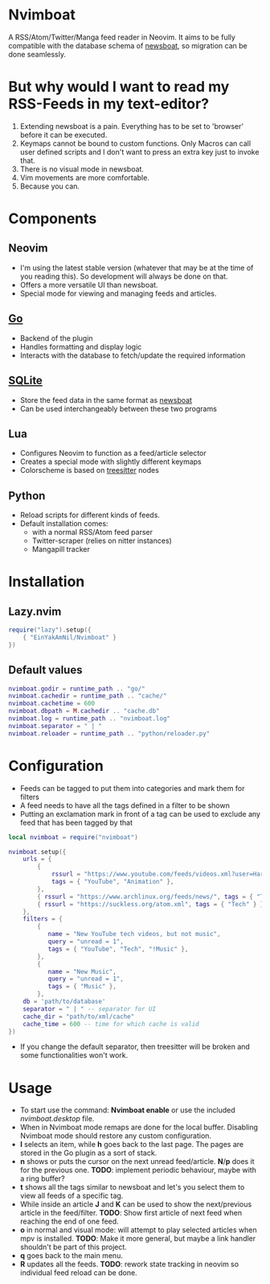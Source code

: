 # Nvimboat

A RSS/Atom/Twitter/Manga feed reader in Neovim.
It aims to be fully compatible with the database schema of [newsboat](https://newsboat.org/), so migration can be done seamlessly.

# But why would I want to read my RSS-Feeds in my text-editor?

1. Extending newsboat is a pain. Everything has to be set to 'browser' before it can be executed.
2. Keymaps cannot be bound to custom functions. Only Macros can call user defined scripts and I don't want to press an extra key just to invoke that.
3. There is no visual mode in newsboat.
4. Vim movements are more comfortable.
5. Because you can.

# Components 

## Neovim

- I'm using the latest stable version (whatever that may be at the time of you reading this). So development will always be done on that.
- Offers a more versatile UI than newsboat.
- Special mode for viewing and managing feeds and articles.

## [Go](https://go.dev/)

- Backend of the plugin
- Handles formatting and display logic
- Interacts with the database to fetch/update the required information

## [SQLite](https://www.sqlite.org/index.html)

- Store the feed data in the same format as [newsboat](https://newsboat.org/)
- Can be used interchangeably between these two programs

## Lua

- Configures Neovim to function as a feed/article selector
- Creates a special mode with slightly different keymaps
- Colorscheme is based on [treesitter](https://tree-sitter.github.io/tree-sitter/) nodes

## Python

- Reload scripts for different kinds of feeds.
- Default installation comes:
    - with a normal RSS/Atom feed parser
    - Twitter-scraper (relies on nitter instances)
    - Mangapill tracker

# Installation

## Lazy.nvim
```lua
require("lazy").setup({
    { "EinYakAmNil/Nvimboat" }
})
```
## Default values
```lua
nvimboat.godir = runtime_path .. "go/"
nvimboat.cachedir = runtime_path .. "cache/"
nvimboat.cachetime = 600
nvimboat.dbpath = M.cachedir .. "cache.db"
nvimboat.log = runtime_path .. "nvimboat.log"
nvimboat.separator = " | "
nvimboat.reloader = runtime_path .. "python/reloader.py"
```
# Configuration

- Feeds can be tagged to put them into categories and mark them for filters
- A feed needs to have all the tags defined in a filter to be shown
- Putting an exclamation mark in front of a tag can be used to exclude any feed that has been tagged by that

```lua
local nvimboat = require("nvimboat")

nvimboat.setup({
    urls = {
        {
            rssurl = "https://www.youtube.com/feeds/videos.xml?user=Harry101UK",
            tags = { "YouTube", "Animation" },
        },
        { rssurl = "https://www.archlinux.org/feeds/news/", tags = { "Tech" } },
        { rssurl = "https://suckless.org/atom.xml", tags = { "Tech" } },
    },
    filters = {
        {
           name = "New YouTube tech videos, but not music",
           query = "unread = 1",
           tags = { "YouTube", "Tech", "!Music" },
        },
        {
           name = "New Music",
           query = "unread = 1",
           tags = { "Music" },
        },
    db = 'path/to/database'
    separator = " | " -- separator for UI
    cache_dir = "path/to/xml/cache"
    cache_time = 600 -- time for which cache is valid
})
```
- If you change the default separator, then treesitter will be broken and some functionalities won't work.

# Usage

- To start use the command: **Nvimboat enable** or use the included *nvimboat.desktop* file.
- When in Nvimboat mode remaps are done for the local buffer. Disabling Nvimboat mode should restore any custom configuration.
- **l** selects an item, while **h** goes back to the last page. The pages are stored in the Go plugin as a sort of stack.
- **n** shows or puts the cursor on the next unread feed/article. **N**/**p** does it for the previous one. **TODO**: implement periodic behaviour, maybe with a ring buffer?
- **t** shows all the tags similar to newsboat and let's you select them to view all feeds of a specific tag.
- While inside an article **J** and **K** can be used to show the next/previous article in the feed/filter. **TODO**: Show first article of next feed when reaching the end of one feed. 
- **o** in normal and visual mode: will attempt to play selected articles when mpv is installed. **TODO**: Make it more general, but maybe a link handler shouldn't be part of this project. 
- **q** goes back to the main menu.
- **R** updates all the feeds. **TODO**: rework state tracking in neovim so individual feed reload can be done.
